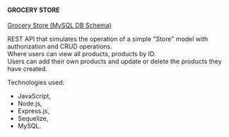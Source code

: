 <h4>GROCERY STORE</h4>

<a href="https://drive.google.com/file/d/1md792DWFmnSXmX9Hqn_0gitARoJWcHbr/view?usp=sharing">Grocery Store (MySQL DB Schema)</a>


REST API that simulates the operation of a simple "Store" model with authorization and CRUD operations.
<br>Where users can view all products, products by ID.
<br>Users can add their own products and update or delete the products they have created.

Technologies used:
- JavaScript, 
- Node.js, 
- Express.js, 
- Sequelize, 
- MySQL.
